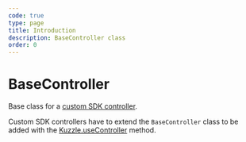 ```yaml
---
code: true
type: page
title: Introduction
description: BaseController class
order: 0
---
```


# BaseController

<SinceBadge version="7.9.0"/>

Base class for a [custom SDK controller](/sdk/js/7/essentials/extend-sdk#define-a-custom-sdk-controller).

Custom SDK controllers have to extend the `BaseController` class to be added with the [Kuzzle.useController](/sdk/js/7/core-classes/kuzzle/use-controller) method.